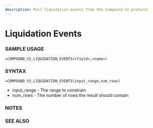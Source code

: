 ```yaml
---
description: Pull liquidation events from the Compound V2 protocol
---
```


# Liquidation Events

### SAMPLE USAGE

`=COMPOUND_V2_LIQUIDATION_EVENTS(<field>,<name>)`

### SYNTAX

`=COMPOUND_V2_LIQUIDATION_EVENTS(input_range,num_rows)`

* input\_range - The range to constrain
* num\_rows - The number of rows the result should contain

### NOTES



### SEE ALSO

